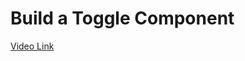 # Build a Toggle Component

[Video Link](https://egghead.io/lessons/react-build-a-toggle-component)

